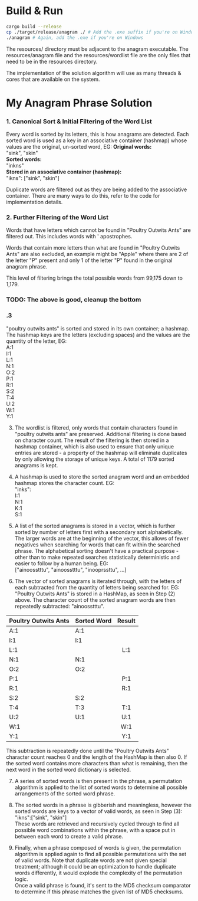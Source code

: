 # Build & Run
```bash
cargo build --release
cp ./target/release/anagram ./ # Add the .exe suffix if you're on Windows
./anagram # Again, add the .exe if you're on Windows
```
The resources/ directory must be adjacent to the anagram executable. The resources/anagram file and the resources/wordlist file are the only files that need to be in the resources directory.

The implementation of the solution algorithm will use as many threads & cores that are available on the system.

# My Anagram Phrase Solution

### 1. Canonical Sort & Initial Filtering of the Word List
Every word is sorted by its letters, this is how anagrams are detected. Each sorted word is used as a key in an associative container (hashmap) whose values are the original, un-sorted word, EG:
**Original words:**  
"sink", "skin"  
**Sorted words:**  
"inkns"  
**Stored in an associative container (hashmap):**  
"ikns": ["sink", "skin"]

Duplicate words are filtered out as they are being added to the associative container. There are many ways to do this, refer to the code for implementation details.

### 2. Further Filtering of the Word List
Words that have letters which cannot be found in "Poultry Outwits Ants" are filtered out. This includes words with ' apostrophes.

Words that contain more letters than what are found in "Poultry Outwits Ants" are also excluded, an example might be "Apple" where there are 2 of the letter "P" present and only 1 of the letter "P" found in the original anagram phrase.

This level of filtering brings the total possible words from 99,175 down to 1,179.


### TODO: The above is good, cleanup the bottom
### .3 
"poultry outwits ants" is sorted and stored in its own container; a hashmap. The hashmap keys are the letters (excluding spaces) and the values are the quantity of the letter, EG:  
A:1  
I:1  
L:1  
N:1  
O:2  
P:1  
R:1  
S:2  
T:4  
U:2  
W:1  
Y:1  



3. The wordlist is filtered, only words that contain characters found in "poultry outwits ants" are preserved. Additional filtering is done based on character count. The result of the filtering is then stored in a hashmap container, which is also used to ensure that only unique entries are stored - a property of the hashmap will eliminate duplicates by only allowing the storage of unique keys.  A total of 1179 sorted anagrams is kept.

4. A hashmap is used to store the sorted anagram word and an embedded hashmap stores the character count. EG:  
"inks":  
I:1  
N:1  
K:1  
S:1

5. A list of the sorted anagrams is stored in a vector, which is further sorted by number of letters first with a secondary sort alphabetically. The larger words are at the beginning of the vector, this allows of fewer negatives when searching for words that can fit within the searched phrase. The alphabetical sorting doesn't have a practical purpose - other than to make repeated searches statistically deterministic and easier to follow by a human being. EG:  
["ainoosstttu", "ainoosstttu", "inooprssttu", ...]

6. The vector of sorted anagrams is iterated through, with the letters of each subtracted from the quantity of letters being searched for. EG:  
"Poultry Outwits Ants" is stored in a HashMap, as seen in Step (2) above. The character count of the sorted anagram words are then repeatedly subtracted: "ainoosstttu".

| Poultry Outwits Ants | Sorted Word | Result      |
|:---------------------|:------------|:-----------:|
|         A:1          |    A:1      |             |  
|         I:1          |    I:1      |             |  
|         L:1          |             |   L:1       |  
|         N:1          |    N:1      |             |  
|         O:2          |    O:2      |             |  
|         P:1          |             |   P:1       |  
|         R:1          |             |   R:1       |  
|         S:2          |    S:2      |             |  
|         T:4          |    T:3      |   T:1       |  
|         U:2          |    U:1      |   U:1       |  
|         W:1          |             |   W:1       |  
|         Y:1          |             |   Y:1       |

This subtraction is repeatedly done until the "Poultry Outwits Ants" character count reaches 0 and the length of the HashMap is then also 0. If the sorted word contains more characters than what is remaining, then the next word in the sorted word dictionary is selected.

7. A series of sorted words is then present in the phrase, a permutation algorithm is applied to the list of sorted words to determine all possible arrangements of the sorted word phrase.

8. The sorted words in a phrase is gibberish and meaningless, however the sorted words are keys to a vector of valid words, as seen in Step (3):  
"ikns":["sink", "skin"]  
These words are retrieved and recursively cycled through to find all possible word combinations within the phrase, with a space put in between each word to create a valid phrase.  

9. Finally, when a phrase composed of words is given, the permutation algorithm is applied again to find all possible permutations with the set of valid words. Note that duplicate words are not given special treatment; although it could be an optimization to handle duplicate words differently, it would explode the complexity of the permutation logic.  
Once a valid phrase is found, it's sent to the MD5 checksum comparator to determine if this phrase matches the given list of MD5 checksums.
